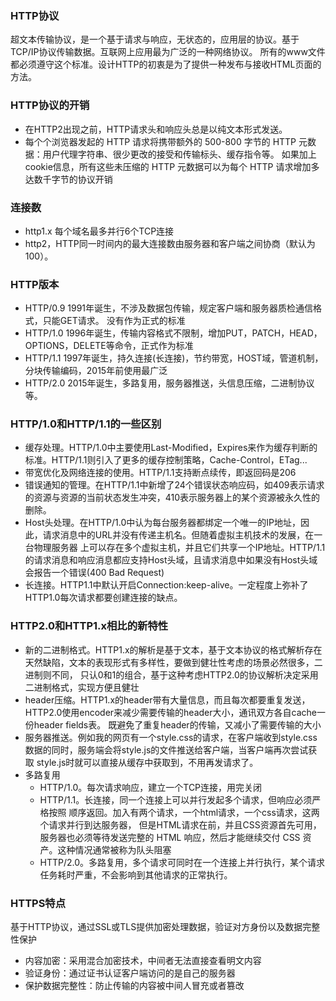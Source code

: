 ### HTTP协议
超文本传输协议，是一个基于请求与响应，无状态的，应用层的协议。基于TCP/IP协议传输数据。互联网上应用最为广泛的一种网络协议。
所有的www文件都必须遵守这个标准。设计HTTP的初衷是为了提供一种发布与接收HTML页面的方法。

### HTTP协议的开销
- 在HTTP2出现之前，HTTP请求头和响应头总是以纯文本形式发送。
- 每个个浏览器发起的 HTTP 请求将携带额外的 500-800 字节的 HTTP 元数据：用户代理字符串、很少更改的接受和传输标头、缓存指令等。
如果加上cookie信息，所有这些未压缩的 HTTP 元数据可以为每个 HTTP 请求增加多达数千字节的协议开销

### 连接数
- http1.x 每个域名最多并行6个TCP连接
- http2，HTTP同一时间内的最大连接数由服务器和客户端之间协商（默认为100）。

### HTTP版本
- HTTP/0.9 1991年诞生，不涉及数据包传输，规定客户端和服务器质检通信格式，只能GET请求。 没有作为正式的标准
- HTTP/1.0 1996年诞生，传输内容格式不限制，增加PUT，PATCH，HEAD，OPTIONS，DELETE等命令，正式作为标准
- HTTP/1.1 1997年诞生，持久连接(长连接)，节约带宽，HOST域，管道机制，分块传输编码，2015年前使用最广泛
- HTTP/2.0 2015年诞生，多路复用，服务器推送，头信息压缩，二进制协议等。

### HTTP/1.0和HTTP/1.1的一些区别
- 缓存处理。HTTP/1.0中主要使用Last-Modified，Expires来作为缓存判断的标准。HTTP/1.1则引入了更多的缓存控制策略，Cache-Control，ETag...
- 带宽优化及网络连接的使用。HTTP/1.1支持断点续传，即返回码是206
- 错误通知的管理。在HTTP/1.1中新增了24个错误状态响应码，如409表示请求的资源与资源的当前状态发生冲突，410表示服务器上的某个资源被永久性的删除。
- Host头处理。在HTTP/1.0中认为每台服务器都绑定一个唯一的IP地址，因此，请求消息中的URL并没有传递主机名。但随着虚拟主机技术的发展，在一台物理服务器
上可以存在多个虚拟主机，并且它们共享一个IP地址。HTTP/1.1的请求消息和响应消息都应支持Host头域，且请求消息中如果没有Host头域会报告一个错误(400 Bad Request)
- 长连接。HTTP1.1中默认开启Connection:keep-alive。一定程度上弥补了HTTP1.0每次请求都要创建连接的缺点。

### HTTP2.0和HTTP1.x相比的新特性
- 新的二进制格式。HTTP1.x的解析是基于文本，基于文本协议的格式解析存在天然缺陷，文本的表现形式有多样性，要做到健壮性考虑的场景必然很多，二进制则不同，
只认0和1的组合，基于这种考虑HTTP2.0的协议解析决定采用二进制格式，实现方便且健壮
- header压缩。HTTP1.x的header带有大量信息，而且每次都要重复发送，HTTP2.0使用encoder来减少需要传输的header大小，通讯双方各自cache一份header fields表。
既避免了重复header的传输，又减小了需要传输的大小
- 服务器推送。例如我的网页有一个style.css的请求，在客户端收到style.css数据的同时，服务端会将style.js的文件推送给客户端，当客户端再次尝试获取
style.js时就可以直接从缓存中获取到，不用再发请求了。
- 多路复用
  + HTTP/1.0。每次请求响应，建立一个TCP连接，用完关闭
  + HTTP/1.1。长连接，同一个连接上可以并行发起多个请求，但响应必须严格按照 顺序返回。加入有两个请求，一个html请求，一个css请求，这两个请求并行到达服务器，
    但是HTML请求在前，并且CSS资源首先可用，服务器也必须等待发送完整的 HTML 响应，然后才能继续交付 CSS 资产。这种情况通常被称为队头阻塞
  + HTTP/2.0。多路复用，多个请求可同时在一个连接上并行执行，某个请求任务耗时严重，不会影响到其他请求的正常执行。

### HTTPS特点
基于HTTP协议，通过SSL或TLS提供加密处理数据，验证对方身份以及数据完整性保护
- 内容加密：采用混合加密技术，中间者无法直接查看明文内容
- 验证身份：通过证书认证客户端访问的是自己的服务器
- 保护数据完整性：防止传输的内容被中间人冒充或者篡改

